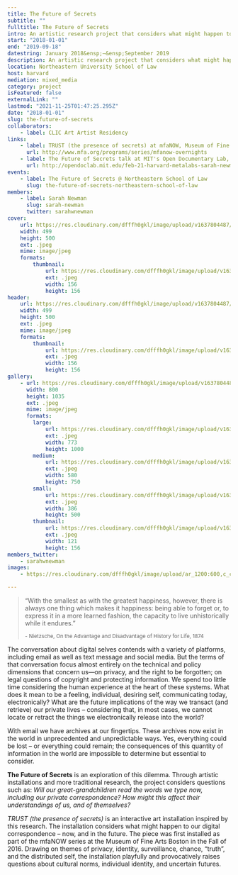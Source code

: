 ```yaml
---
title: The Future of Secrets
subtitle: ""
fulltitle: The Future of Secrets
intro: An artistic research project that considers what might happen to our private digital correspondence in the future.
start: "2018-01-01"
end: "2019-09-18"
datestring: January 2018&ensp;–&ensp;September 2019
description: An artistic research project that considers what might happen to our private digital correspondence in the future.
location: Northeastern University School of Law
host: harvard
mediation: mixed_media
category: project
isFeatured: false
externalLink: ""
lastmod: "2021-11-25T01:47:25.295Z"
date: "2018-01-01"
slug: the-future-of-secrets
collaborators:
    - label: CLIC Art Artist Residency
links:
    - label: TRUST (the presence of secrets) at mfaNOW, Museum of Fine Arts Boston, 2016
      url: http://www.mfa.org/programs/series/mfanow-overnights
    - label: The Future of Secrets talk at MIT's Open Documentary Lab, 2017
      url: http://opendoclab.mit.edu/feb-21-harvard-metalabs-sarah-newman-jessica-yurkofsky-matthew-battles-visit-open-documentary-lab
events:
    - label: The Future of Secrets @ Northeastern School of Law
      slug: the-future-of-secrets-northeastern-school-of-law
members:
    - label: Sarah Newman
      slug: sarah-newman
      twitter: sarahwnewman
cover:
    url: https://res.cloudinary.com/dfffh0gkl/image/upload/v1637804487/thefutureofsecrets_3e96b7ea6d.jpg
    width: 499
    height: 500
    ext: .jpeg
    mime: image/jpeg
    formats:
        thumbnail:
            url: https://res.cloudinary.com/dfffh0gkl/image/upload/v1637804487/thumbnail_thefutureofsecrets_3e96b7ea6d.jpg
            ext: .jpeg
            width: 156
            height: 156
header:
    url: https://res.cloudinary.com/dfffh0gkl/image/upload/v1637804487/thefutureofsecrets_3e96b7ea6d.jpg
    width: 499
    height: 500
    ext: .jpeg
    mime: image/jpeg
    formats:
        thumbnail:
            url: https://res.cloudinary.com/dfffh0gkl/image/upload/v1637804487/thumbnail_thefutureofsecrets_3e96b7ea6d.jpg
            ext: .jpeg
            width: 156
            height: 156
gallery:
    - url: https://res.cloudinary.com/dfffh0gkl/image/upload/v1637804487/futureofsecrets_poster_e3b7966cb3.jpg
      width: 800
      height: 1035
      ext: .jpeg
      mime: image/jpeg
      formats:
        large:
            url: https://res.cloudinary.com/dfffh0gkl/image/upload/v1637804488/large_futureofsecrets_poster_e3b7966cb3.jpg
            ext: .jpeg
            width: 773
            height: 1000
        medium:
            url: https://res.cloudinary.com/dfffh0gkl/image/upload/v1637804488/medium_futureofsecrets_poster_e3b7966cb3.jpg
            ext: .jpeg
            width: 580
            height: 750
        small:
            url: https://res.cloudinary.com/dfffh0gkl/image/upload/v1637804488/small_futureofsecrets_poster_e3b7966cb3.jpg
            ext: .jpeg
            width: 386
            height: 500
        thumbnail:
            url: https://res.cloudinary.com/dfffh0gkl/image/upload/v1637804487/thumbnail_futureofsecrets_poster_e3b7966cb3.jpg
            ext: .jpeg
            width: 121
            height: 156
members_twitter:
    - sarahwnewman
images:
    - https://res.cloudinary.com/dfffh0gkl/image/upload/ar_1200:600,c_crop/c_limit,h_1200,w_600/v1637804487/thefutureofsecrets_3e96b7ea6d.jpg

---
```

> &#8220;With the smallest as with the greatest happiness, however, there is always one thing which makes it happiness: being able to forget or, to express it in a more learned fashion, the capacity to live unhistorically while it endures.&#8221;
>
> <sub>&#45; Nietzsche, On the Advantage and Disadvantage of History for Life, 1874</sub>

The conversation about digital selves contends with a variety of platforms, including email as well as text message and social media. But the terms of that conversation focus almost entirely on the technical and policy dimensions that concern us—on privacy, and the right to be forgotten; on legal questions of copyright and protecting information. We spend too little time considering the human experience at the heart of these systems. What does it mean to be a feeling, individual, desiring self, communicating today, electronically? What are the future implications of the way we transact (and retrieve) our private lives – considering that, in most cases, we cannot locate or retract the things we electronically release into the world?

With email we have archives at our fingertips. These archives now exist in the world in unprecedented and unpredictable ways. Yes, everything could be lost – or everything could remain; the consequences of this quantity of information in the world are impossible to determine but essential to consider. 

**The Future of Secrets** is an exploration of this dilemma. Through artistic installations and more traditional research, the project considers questions such as:  *Will our great-grandchildren read the words we type now, including our private correspondence? How might this affect their understandings of us, and of themselves?* 

*TRUST (the presence of secrets)* is an interactive art installation inspired by this research. The installation considers what might happen to our digital correspondence – now, and in the future. The piece was first installed as part of the mfaNOW series at the Museum of Fine Arts Boston in the Fall of 2016. Drawing on themes of privacy, identity, surveillance, chance, “truth”, and the distributed self, the installation playfully and provocatively raises questions about cultural norms, individual identity, and uncertain futures.